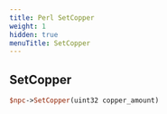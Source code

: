 ```yaml
---
title: Perl SetCopper
weight: 1
hidden: true
menuTitle: SetCopper
---
```

## SetCopper
```perl
$npc->SetCopper(uint32 copper_amount)
```